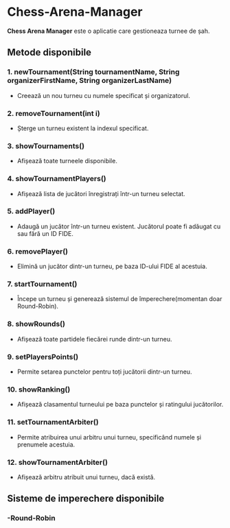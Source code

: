 # Chess-Arena-Manager
**Chess Arena Manager** este o aplicatie care gestioneaza turnee de șah.

## Metode disponibile

### 1. **newTournament(String tournamentName, String organizerFirstName, String organizerLastName)**
   - Creează un nou turneu cu numele specificat și organizatorul.

### 2. **removeTournament(int i)**
   - Șterge un turneu existent la indexul specificat.

### 3. **showTournaments()**
   - Afișează toate turneele disponibile.

### 4. **showTournamentPlayers()**
   - Afișează lista de jucători înregistrați într-un turneu selectat.

### 5. **addPlayer()**
   - Adaugă un jucător într-un turneu existent. Jucătorul poate fi adăugat cu sau fără un ID FIDE.

### 6. **removePlayer()**
   - Elimină un jucător dintr-un turneu, pe baza ID-ului FIDE al acestuia.

### 7. **startTournament()**
   - Începe un turneu și generează sistemul de împerechere(momentan doar Round-Robin).

### 8. **showRounds()**
   - Afișează toate partidele fiecărei runde dintr-un turneu.

### 9. **setPlayersPoints()**
   - Permite setarea punctelor pentru toți jucătorii dintr-un turneu.

### 10. **showRanking()**
   - Afișează clasamentul turneului pe baza punctelor și ratingului jucătorilor.

### 11. **setTournamentArbiter()**
   - Permite atribuirea unui arbitru unui turneu, specificând numele și prenumele acestuia.

### 12. **showTournamentArbiter()**
   - Afișează arbitru atribuit unui turneu, dacă există.


## Sisteme de imperechere disponibile
### -Round-Robin

